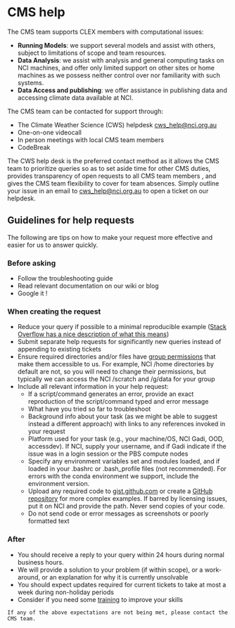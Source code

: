 # CMS help

The CMS team supports CLEX members with computational issues: 

+ **Running Models**: we support several models and assist with others, subject to limitations of scope and team resources. 
+ **Data Analysis**: we assist with analysis and general computing tasks on NCI machines, and offer only limited support on other sites or home machines as we possess neither control over nor familiarity with such systems.
+ **Data Access and publishing**: we offer assistance in publishing data and accessing climate data available at NCI.

The CMS team can be contacted for support through: 

+ The Climate Weather Science (CWS) helpdesk cws_help@nci.org.au
+ One-on-one videocall
+ In person meetings with local CMS team members
+ CodeBreak

The CWS help desk is the preferred contact method as it allows the CMS team to prioritize queries so as to set aside time for other CMS duties, provides transparency of open requests to all CMS team members , and gives the CMS team flexibility to cover for team absences. Simply outline your issue in an email to cws_help@nci.org.au to open a ticket on our helpdesk.

## Guidelines for help requests

The following are tips on how to make your request more effective and easier for us to answer quickly.

### Before asking

+ Follow the troubleshooting guide
+ Read relevant documentation on our wiki or blog
+ Google it !

### When creating the request 

+ Reduce your query if possible to a minimal reproducible example ([Stack Overflow has a nice description of what this means](https://stackoverflow.com/help/minimal-reproducible-example))
+ Submit separate help requests for significantly new queries instead of appending to existing tickets
+ Ensure required directories and/or files have [group permissions](http://climate-cms.wikis.unsw.edu.au/Tips:_Custom_file_permissions_at_creation) that make them accessible to us. For example, NCI /home directories by default are not, so you will need to change their permissions, but typically we can access the NCI /scratch and /g/data for your group
+ Include all relevant information in your help request:
    + If a script/command generates an error, provide an exact reproduction of the script/command typed and error message
    + What have you tried so far to troubleshoot
    + Background info about your task (as we might be able to suggest instead a different approach) with links to any references invoked in your request
    + Platform used for your task (e.g., your machine/OS, NCI Gadi, OOD, accessdev). If NCI, supply your username, and if Gadi indicate if the issue was in a login session or the PBS compute nodes
    + Specify any environment variables set and modules loaded, and if loaded in your .bashrc or .bash_profile files (not recommended). For errors with the conda environment we support, include the environment version. 
    + Upload any required code to [gist.github.com](https://gist.github.com/) or create a [GitHub repository](https://docs.github.com/en/free-pro-team@latest/github/getting-started-with-github/create-a-repo) for more complex examples. If barred by licensing issues, put it on NCI and provide the path. Never send copies of your code.
    + Do not send code or error messages as screenshots or poorly formatted text

### After

+ You should receive a reply to your query within 24 hours during normal business hours.
+ We will provide a solution to your problem (if within scope), or a work-around, or an explanation for why it is currently unsolvable
+ You should expect updates required for current tickets to take at most a week during non-holiday periods
+ Consider if you need some [training](../training/training-intro.md) to improve your skills

```{warning}
If any of the above expectations are not being met, please contact the CMS team.
```
